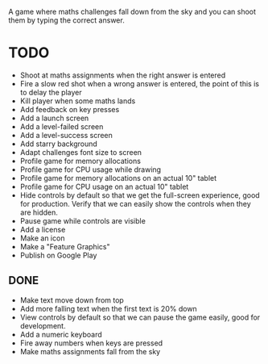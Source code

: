 A game where maths challenges fall down from the sky and you can shoot
them by typing the correct answer.

# TODO
* Shoot at maths assignments when the right answer is entered
* Fire a slow red shot when a wrong answer is entered, the point of
  this is to delay the player
* Kill player when some maths lands
* Add feedback on key presses
* Add a launch screen
* Add a level-failed screen
* Add a level-success screen
* Add starry background
* Adapt challenges font size to screen
* Profile game for memory allocations
* Profile game for CPU usage while drawing
* Profile game for memory allocations on an actual 10" tablet
* Profile game for CPU usage on an actual 10" tablet
* Hide controls by default so that we get the full-screen experience,
  good for production. Verify that we can easily show the controls
  when they are hidden.
* Pause game while controls are visible
* Add a license
* Make an icon
* Make a "Feature Graphics"
* Publish on Google Play


## DONE
* Make text move down from top
* Add more falling text when the first text is 20% down
* View controls by default so that we can pause the game easily, good
  for development.
* Add a numeric keyboard
* Fire away numbers when keys are pressed
* Make maths assignments fall from the sky
